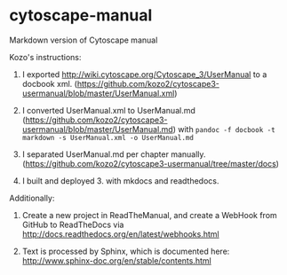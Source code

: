 # cytoscape-manual
Markdown version of Cytoscape manual

Kozo's instructions:

1. I exported http://wiki.cytoscape.org/Cytoscape_3/UserManual to a
docbook xml. (https://github.com/kozo2/cytoscape3-usermanual/blob/master/UserManual.xml)

2. I converted UserManual.xml to UserManual.md
(https://github.com/kozo2/cytoscape3-usermanual/blob/master/UserManual.md)
with ```pandoc -f docbook -t markdown -s UserManual.xml -o UserManual.md```

3. I separated UserManual.md per chapter manually.
(https://github.com/kozo2/cytoscape3-usermanual/tree/master/docs)

4. I built and deployed 3. with mkdocs and readthedocs.
 
Additionally:

1. Create a new project in ReadTheManual, and create a WebHook from GitHub to ReadTheDocs via http://docs.readthedocs.org/en/latest/webhooks.html

1. Text is processed by Sphinx, which is documented here: http://www.sphinx-doc.org/en/stable/contents.html
